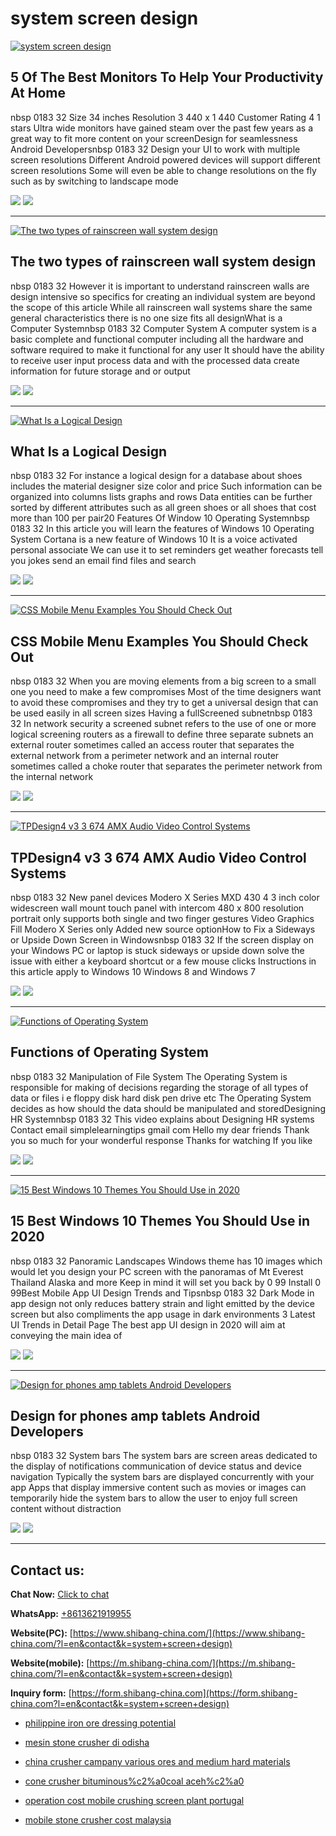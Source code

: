 # system screen design

<a href="https://swt.shibang-china.com/?l=en&img&k=system+screen+design" target="_blank">![system screen design](http://static.shibang-china.com/all-800x300/1331.jpg)</a>

## 5 Of The Best Monitors To Help Your Productivity At Home
nbsp 0183 32 Size 34 inches Resolution 3 440 x 1 440 Customer Rating 4 1 stars Ultra wide monitors have gained steam over the past few years as a great way to fit more content on your screenDesign for seamlessness Android Developersnbsp 0183 32 Design your UI to work with multiple screen resolutions Different Android powered devices will support different screen resolutions Some will even be able to change resolutions on the fly such as by switching to landscape mode


<a href="https://whatsapp.shibangsoft.com/WhatsApp.php" target="_blank" title="WhatsApp">![](http://static.shibang-china.com/icon/whatsapp.png)</a> <a href="https://swt.shibang-china.com/?l=en&icon&k=system+screen+design" target="_blank">![](http://static.shibang-china.com/icon/chat-en.png)</a>

---

<a href="https://swt.shibang-china.com/?l=en&img&k=system+screen+design" target="_blank">![The two types of rainscreen wall system design](http://static.shibang-china.com/all-800x300/657.jpg)</a>

## The two types of rainscreen wall system design
nbsp 0183 32 However it is important to understand rainscreen walls are design intensive so specifics for creating an individual system are beyond the scope of this article While all rainscreen wall systems share the same general characteristics there is no one size fits all designWhat is a Computer Systemnbsp 0183 32 Computer System A computer system is a basic complete and functional computer including all the hardware and software required to make it functional for any user It should have the ability to receive user input process data and with the processed data create information for future storage and or output


<a href="https://whatsapp.shibangsoft.com/WhatsApp.php" target="_blank" title="WhatsApp">![](http://static.shibang-china.com/icon/whatsapp.png)</a> <a href="https://swt.shibang-china.com/?l=en&icon&k=system+screen+design" target="_blank">![](http://static.shibang-china.com/icon/chat-en.png)</a>

---

<a href="https://swt.shibang-china.com/?l=en&img&k=system+screen+design" target="_blank">![What Is a Logical Design](http://static.shibang-china.com/all-800x300/382.jpg)</a>

## What Is a Logical Design
nbsp 0183 32 For instance a logical design for a database about shoes includes the material designer size color and price Such information can be organized into columns lists graphs and rows Data entities can be further sorted by different attributes such as all green shoes or all shoes that cost more than 100 per pair20 Features Of Window 10 Operating Systemnbsp 0183 32 In this article you will learn the features of Windows 10 Operating System Cortana is a new feature of Windows 10 It is a voice activated personal associate We can use it to set reminders get weather forecasts tell you jokes send an email find files and search


<a href="https://whatsapp.shibangsoft.com/WhatsApp.php" target="_blank" title="WhatsApp">![](http://static.shibang-china.com/icon/whatsapp.png)</a> <a href="https://swt.shibang-china.com/?l=en&icon&k=system+screen+design" target="_blank">![](http://static.shibang-china.com/icon/chat-en.png)</a>

---

<a href="https://swt.shibang-china.com/?l=en&img&k=system+screen+design" target="_blank">![CSS Mobile Menu Examples You Should Check Out](http://static.shibang-china.com/all-800x300/545.jpg)</a>

## CSS Mobile Menu Examples You Should Check Out
nbsp 0183 32 When you are moving elements from a big screen to a small one you need to make a few compromises Most of the time designers want to avoid these compromises and they try to get a universal design that can be used easily in all screen sizes Having a fullScreened subnetnbsp 0183 32 In network security a screened subnet refers to the use of one or more logical screening routers as a firewall to define three separate subnets an external router sometimes called an access router that separates the external network from a perimeter network and an internal router sometimes called a choke router that separates the perimeter network from the internal network


<a href="https://whatsapp.shibangsoft.com/WhatsApp.php" target="_blank" title="WhatsApp">![](http://static.shibang-china.com/icon/whatsapp.png)</a> <a href="https://swt.shibang-china.com/?l=en&icon&k=system+screen+design" target="_blank">![](http://static.shibang-china.com/icon/chat-en.png)</a>

---

<a href="https://swt.shibang-china.com/?l=en&img&k=system+screen+design" target="_blank">![TPDesign4 v3 3 674 AMX Audio Video Control Systems](http://static.shibang-china.com/all-800x300/1358.jpg)</a>

## TPDesign4 v3 3 674 AMX Audio Video Control Systems
nbsp 0183 32 New panel devices Modero X Series MXD 430 4 3 inch color widescreen wall mount touch panel with intercom 480 x 800 resolution portrait only supports both single and two finger gestures Video Graphics Fill Modero X Series only Added new source optionHow to Fix a Sideways or Upside Down Screen in Windowsnbsp 0183 32 If the screen display on your Windows PC or laptop is stuck sideways or upside down solve the issue with either a keyboard shortcut or a few mouse clicks Instructions in this article apply to Windows 10 Windows 8 and Windows 7


<a href="https://whatsapp.shibangsoft.com/WhatsApp.php" target="_blank" title="WhatsApp">![](http://static.shibang-china.com/icon/whatsapp.png)</a> <a href="https://swt.shibang-china.com/?l=en&icon&k=system+screen+design" target="_blank">![](http://static.shibang-china.com/icon/chat-en.png)</a>

---

<a href="https://swt.shibang-china.com/?l=en&img&k=system+screen+design" target="_blank">![Functions of Operating System](http://static.shibang-china.com/all-800x300/907.jpg)</a>

## Functions of Operating System
nbsp 0183 32 Manipulation of File System The Operating System is responsible for making of decisions regarding the storage of all types of data or files i e floppy disk hard disk pen drive etc The Operating System decides as how should the data should be manipulated and storedDesigning HR Systemnbsp 0183 32 This video explains about Designing HR systems Contact email simplelearningtips gmail com Hello my dear friends Thank you so much for your wonderful response Thanks for watching If you like


<a href="https://whatsapp.shibangsoft.com/WhatsApp.php" target="_blank" title="WhatsApp">![](http://static.shibang-china.com/icon/whatsapp.png)</a> <a href="https://swt.shibang-china.com/?l=en&icon&k=system+screen+design" target="_blank">![](http://static.shibang-china.com/icon/chat-en.png)</a>

---

<a href="https://swt.shibang-china.com/?l=en&img&k=system+screen+design" target="_blank">![15 Best Windows 10 Themes You Should Use in 2020](http://static.shibang-china.com/all-800x300/1244.jpg)</a>

## 15 Best Windows 10 Themes You Should Use in 2020
nbsp 0183 32 Panoramic Landscapes Windows theme has 10 images which would let you design your PC screen with the panoramas of Mt Everest Thailand Alaska and more Keep in mind it will set you back by 0 99 Install 0 99Best Mobile App UI Design Trends and Tipsnbsp 0183 32 Dark Mode in app design not only reduces battery strain and light emitted by the device screen but also compliments the app usage in dark environments 3 Latest UI Trends in Detail Page The best app UI design in 2020 will aim at conveying the main idea of


<a href="https://whatsapp.shibangsoft.com/WhatsApp.php" target="_blank" title="WhatsApp">![](http://static.shibang-china.com/icon/whatsapp.png)</a> <a href="https://swt.shibang-china.com/?l=en&icon&k=system+screen+design" target="_blank">![](http://static.shibang-china.com/icon/chat-en.png)</a>

---

<a href="https://swt.shibang-china.com/?l=en&img&k=system+screen+design" target="_blank">![Design for phones amp tablets Android Developers](http://static.shibang-china.com/all-800x300/1523.jpg)</a>

## Design for phones amp tablets Android Developers
nbsp 0183 32 System bars The system bars are screen areas dedicated to the display of notifications communication of device status and device navigation Typically the system bars are displayed concurrently with your app Apps that display immersive content such as movies or images can temporarily hide the system bars to allow the user to enjoy full screen content without distraction

<a href="https://whatsapp.shibangsoft.com/WhatsApp.php" target="_blank" title="WhatsApp">![](http://static.shibang-china.com/icon/whatsapp.png)</a> <a href="https://swt.shibang-china.com/?l=en&icon&k=system+screen+design" target="_blank">![](http://static.shibang-china.com/icon/chat-en.png)</a>

---
## Contact us:

**Chat Now:** [Click to chat](https://swt.shibang-china.com?l=en&contact&k=system+screen+design)

**WhatsApp:**  [+8613621919955](https://whatsapp.shibangsoft.com/WhatsApp.php)

**Website(PC):** [https://www.shibang-china.com/](https://www.shibang-china.com/?l=en&contact&k=system+screen+design)

**Website(mobile):** [https://m.shibang-china.com/](https://m.shibang-china.com/?l=en&contact&k=system+screen+design)

**Inquiry form:** [https://form.shibang-china.com](https://form.shibang-china.com?l=en&contact&k=system+screen+design)

* [philippine iron ore dressing potential](../161/philippine%20iron%20ore%20dressing%20potential.md)

* [mesin stone crusher di odisha](../161/mesin%20stone%20crusher%20di%20odisha.md)

* [china crusher campany various ores and medium hard materials](../169/china%20crusher%20campany%20various%20ores%20and%20medium%20hard%20materials.md)

* [cone crusher bituminous%c2%a0coal aceh%c2%a0](../170/cone%20crusher%20bituminous%25c2%25a0coal%20aceh%25c2%25a0.md)

* [operation cost mobile crushing screen plant portugal](../164/operation%20cost%20mobile%20crushing%20screen%20plant%20portugal.md)

* [mobile stone crusher cost malaysia](../168/mobile%20stone%20crusher%20cost%20malaysia.md)